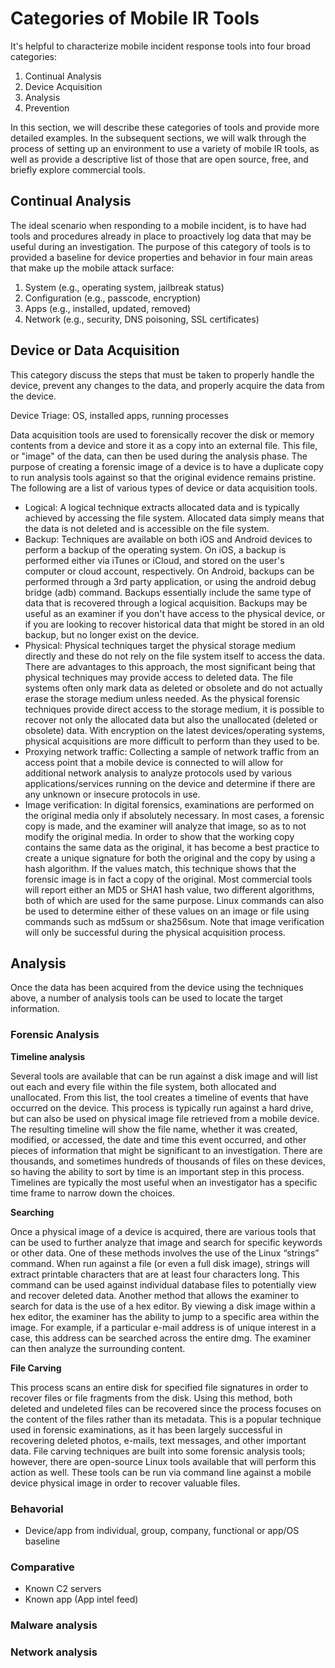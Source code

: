 # Categories of Mobile IR Tools

It's helpful to characterize mobile incident response tools into four broad categories:

1. Continual Analysis
2. Device Acquisition
3. Analysis
4. Prevention

In this section, we will describe these categories of tools and provide more detailed examples. In the subsequent sections, we will walk through the process of setting up an environment to use a variety of mobile IR tools, as well as provide a descriptive list of those that are open source, free, and briefly explore commercial tools.

## Continual Analysis
The ideal scenario when responding to a mobile incident, is to have had tools and procedures already in place to proactively log data that may be useful during an investigation. The purpose of this category of tools is to provided a baseline for device properties and behavior in four main areas that make up the mobile attack surface:

  1. System (e.g., operating system, jailbreak status)
  2. Configuration (e.g., passcode, encryption)
  3. Apps (e.g., installed, updated, removed)
  4. Network (e.g., security, DNS poisoning, SSL certificates)

## Device or Data Acquisition
This category discuss the steps that must be taken to properly handle the device, prevent any changes to the data, and properly acquire the data from the device. 

Device Triage: OS, installed apps, running processes

Data acquisition tools are used to forensically recover the disk or memory contents from a device and store it as a copy into an external file. This file, or "image" of the data, can then be used during the analysis phase. The purpose of creating a forensic image of a device is to have a duplicate copy to run analysis tools against so that the original evidence remains pristine. The following are a list of various types of device or data acquisition tools.
* Logical: A logical technique extracts allocated data and is typically achieved by accessing the file system. Allocated data simply means that the data is not deleted and is accessible on the file system.
* Backup:  Techniques are available on both iOS and Android devices to perform a backup of the operating system. On iOS, a backup is performed either via iTunes or iCloud, and stored on the user's computer or cloud account, respectively. On Android, backups can be performed through a 3rd party application, or using the android debug bridge (adb) command. Backups essentially include the same type of data that is recovered through a logical acquisition. Backups may be useful as an examiner if you don't have access to the physical device, or if you are looking to recover historical data that might be stored in an old backup, but no longer exist on the device.
* Physical: Physical techniques target the physical storage medium directly and these do not rely on the file system itself to access the data. There are advantages to this approach, the most significant being that physical techniques may provide access to deleted data. The file systems often only mark data as deleted or obsolete and do not actually erase the storage medium unless needed. As the physical forensic techniques provide direct access to the storage medium, it is possible to recover not only the allocated data but also the unallocated (deleted or obsolete) data. With encryption on the latest devices/operating systems, physical acquisitions are more difficult to perform than they used to be.
* Proxying network traffic:  Collecting a sample of network traffic from an access point that a mobile device is connected to will allow for additional network analysis to analyze protocols used by various applications/services running on the device and determine if there are any unknown or insecure protocols in use.
* Image verification: In digital forensics, examinations are performed on the original media only if absolutely necessary. In most cases, a forensic copy is made, and the examiner will analyze that image, so as to not modify the original media. In order to show that the working copy contains the same data as the original, it has become a best practice to create a unique signature for both the original and the copy by using a hash algorithm. If the values match, this technique shows that the forensic image is in fact a copy of the original. Most commercial tools will report either an MD5 or SHA1 hash value, two different algorithms, both of which are used for the same purpose. Linux commands can also be used to determine either of these values on an image or file using commands such as md5sum or sha256sum. Note that image verification will only be successful during the physical acquisition process.

## Analysis
Once the data has been acquired from the device using the techniques above, a number of analysis tools can be used to locate the target information.

### Forensic Analysis
**Timeline analysis**

Several tools are available that can be run against a disk image and will list out each and every file within the file system, both allocated and unallocated. From this list, the tool creates a timeline of events that have occurred on the device. This process is typically run against a hard drive, but can also be used on physical image file retrieved from a mobile device. The resulting timeline will show the file name, whether it was created, modified, or accessed, the date and time this event occurred, and other pieces of information that might be significant to an investigation. There are thousands, and sometimes hundreds of thousands of files on these devices, so having the ability to sort by time is an important step in this process. Timelines are typically the most useful when an investigator has a specific time frame to narrow down the choices. 

**Searching**

Once a physical image of a device is acquired, there are various tools that can be used to further analyze that image and search for specific keywords or other data. One of these methods involves the use of the Linux “strings” command. When run against a file (or even a full disk image), strings will extract printable characters that are at least four characters long. This command can be used against individual database files to potentially view and recover deleted data. Another method that allows the examiner to search for data is the use of a hex editor. By viewing a disk image within a hex editor, the examiner has the ability to jump to a specific area within the image. For example, if a particular e-mail address is of unique interest in a case, this address can be searched across the entire dmg. The examiner can then analyze the surrounding content.

**File Carving**

This process scans an entire disk for specified file signatures in order to recover files or file fragments from the disk. Using this method, both deleted and undeleted files can be recovered since the process focuses on the content of the files rather than its metadata. This is a popular technique used in forensic examinations, as it has been largely successful in recovering deleted photos, e-mails, text messages, and other important data. File carving techniques are built into some forensic analysis tools; however, there are open-source Linux tools available that will perform this action as well. These tools can be run via command line against a mobile device physical image in order to recover valuable files.

### Behavorial
* Device/app from individual, group, company, functional or app/OS baseline

### Comparative
* Known C2 servers
* Known app (App intel feed)

### Malware analysis

### Network analysis

